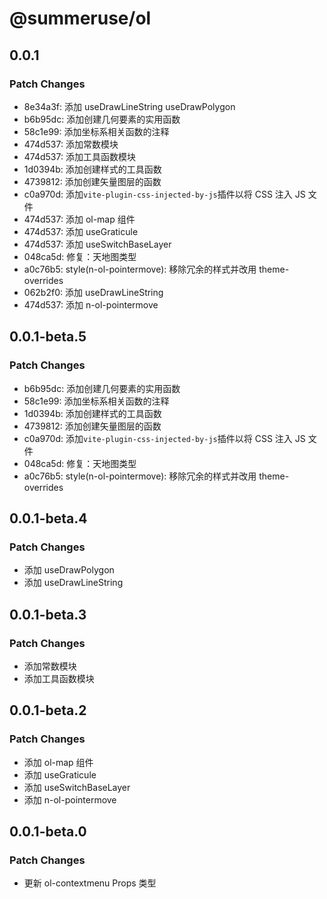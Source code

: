 # @summeruse/ol

## 0.0.1

### Patch Changes

- 8e34a3f: 添加 useDrawLineString useDrawPolygon
- b6b95dc: 添加创建几何要素的实用函数
- 58c1e99: 添加坐标系相关函数的注释
- 474d537: 添加常数模块
- 474d537: 添加工具函数模块
- 1d0394b: 添加创建样式的工具函数
- 4739812: 添加创建矢量图层的函数
- c0a970d: 添加`vite-plugin-css-injected-by-js`插件以将 CSS 注入 JS 文件
- 474d537: 添加 ol-map 组件
- 474d537: 添加 useGraticule
- 474d537: 添加 useSwitchBaseLayer
- 048ca5d: 修复：天地图类型
- a0c76b5: style(n-ol-pointermove): 移除冗余的样式并改用 theme-overrides
- 062b2f0: 添加 useDrawLineString
- 474d537: 添加 n-ol-pointermove

## 0.0.1-beta.5

### Patch Changes

- b6b95dc: 添加创建几何要素的实用函数
- 58c1e99: 添加坐标系相关函数的注释
- 1d0394b: 添加创建样式的工具函数
- 4739812: 添加创建矢量图层的函数
- c0a970d: 添加`vite-plugin-css-injected-by-js`插件以将 CSS 注入 JS 文件
- 048ca5d: 修复：天地图类型
- a0c76b5: style(n-ol-pointermove): 移除冗余的样式并改用 theme-overrides

## 0.0.1-beta.4

### Patch Changes

- 添加 useDrawPolygon
- 添加 useDrawLineString

## 0.0.1-beta.3

### Patch Changes

- 添加常数模块
- 添加工具函数模块

## 0.0.1-beta.2

### Patch Changes

- 添加 ol-map 组件
- 添加 useGraticule
- 添加 useSwitchBaseLayer
- 添加 n-ol-pointermove

## 0.0.1-beta.0

### Patch Changes

- 更新 ol-contextmenu Props 类型
